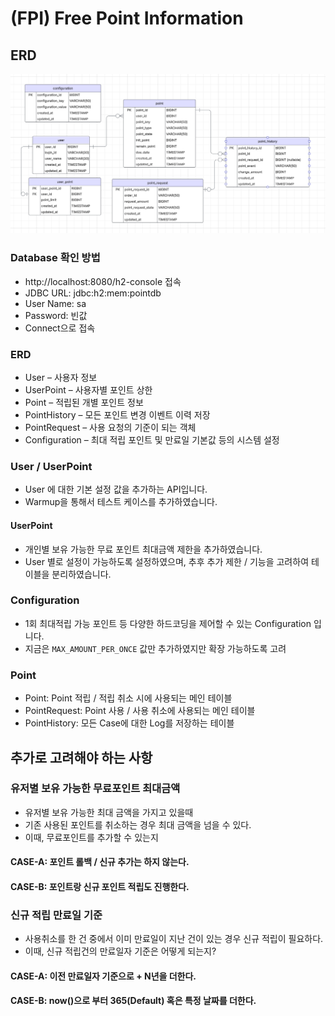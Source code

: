 # (FPI) Free Point Information

## ERD
![ERD](/img/ERD.png)

### Database 확인 방법
- http://localhost:8080/h2-console 접속
- JDBC URL: jdbc:h2:mem:pointdb
- User Name: sa
- Password: 빈값
- Connect으로 접속

### ERD
- User – 사용자 정보
- UserPoint – 사용자별 포인트 상한
- Point – 적립된 개별 포인트 정보
- PointHistory – 모든 포인트 변경 이벤트 이력 저장
- PointRequest – 사용 요청의 기준이 되는 객체
- Configuration – 최대 적립 포인트 및 만료일 기본값 등의 시스템 설정

### User /  UserPoint
- User 에 대한 기본 설정 값을 추가하는 API입니다.
- Warmup을 통해서 테스트 케이스를 추가하였습니다.

#### UserPoint
- 개인별 보유 가능한 무료 포인트 최대금액 제한을 추가하였습니다.
- User 별로 설정이 가능하도록 설정하였으며, 추후 추가 제한 / 기능을 고려하여 테이블을 분리하였습니다.

### Configuration
- 1회 최대적립 가능 포인트 등 다양한 하드코딩을 제어할 수 있는 Configuration 입니다.
- 지금은 `MAX_AMOUNT_PER_ONCE` 값만 추가하였지만 확장 가능하도록 고려

### Point
- Point: Point 적립 / 적립 취소 시에 사용되는 메인 테이블
- PointRequest: Point 사용 / 사용 취소에 사용되는 메인 테이블
- PointHistory: 모든 Case에 대한 Log를 저장하는 테이블


## 추가로 고려해야 하는 사항

### 유저별 보유 가능한 무료포인트 최대금액
- 유저별 보유 가능한 최대 금액을 가지고 있을때
- 기존 사용된 포인트를 취소하는 경우 최대 금액을 넘을 수 있다.
- 이때, 무료포인트를 추가할 수 있는지

#### CASE-A: 포인트 롤백 / 신규 추가는 하지 않는다.
#### CASE-B: 포인트랑 신규 포인트 적립도 진행한다.

### 신규 적립 만료일 기준
- 사용취소를 한 건 중에서 이미 만료일이 지난 건이 있는 경우 신규 적립이 필요하다.
- 이때, 신규 적립건의 만료일자 기준은 어떻게 되는지?

#### CASE-A: 이전 만료일자 기준으로 + N년을 더한다.
#### CASE-B: now()으로 부터 365(Default) 혹은 특정 날짜를 더한다.
